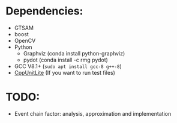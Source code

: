 # Dependencies:
- GTSAM
- boost
- OpenCV
- Python
    - Graphviz (conda install python-graphviz)
    - pydot (conda install -c rmg pydot)
- GCC V8.1+ (`sudo apt install gcc-8 g++-8`)
- [CppUnitLite](https://github.com/Zephyr06/CppUnitLite) (If you want to run test files)


# TODO:
- Event chain factor: analysis, approximation and implementation

